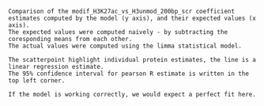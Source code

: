 
    Comparison of the modif_H3K27ac_vs_H3unmod_200bp_scr coefficient estimates computed by the model (y axis), and their expected values (x axis).
    The expected values were computed naively - by subtracting the coresponding means from each other.
    The actual values were computed using the limma statistical model.
    
    The scatterpoint highlight individual protein estimates, the line is a linear regression estimate.
    The 95% confidence interval for pearson R estimate is written in the top left corner.
    
    If the model is working correctly, we would expect a perfect fit here.
    